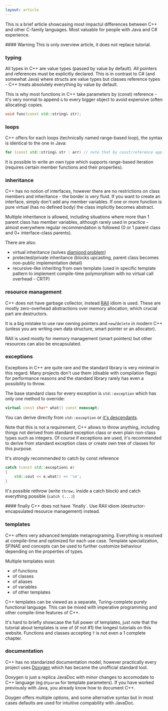 ```yaml
---
layout: article
---
```


This is a brief article showcasing most impactul differences between C++ and other C-family languages. Most valuable for people with Java and C# experience.

<div class="note warning">
#### Warning
<i class="fas fa-exclamation-circle"></i>
This is only overview article, it does not replace tutorial.
</div>

### typing

All types in C++ are value types (passed by value by default). All pointers and references must be explicitly declared. This is in contrast to C# (and somewhat Java) where structs are value types but classes reference types - C++ treats absolutely everything by value by default.

This is why most functions in C++ take parameters by (const) reference - it's very normal to append `&` to every bigger object to avoid expensive (often allocating) copies.

```c++
void func(const std::string& str);
```

### loops

C++ offers for each loops (technically named range-based loop), the syntax is identical to the one in Java:

```c++
for (const std::string& str : arr) // note that by const/reference applies just like with function arguments
```

It is possible to write an own type which supports range-based iteration (requires certain member functions and their properties).

### inheritance

C++ has no notion of interfaces, however there are no restrictions on class members and inheritance - the border is very fluid. If you want to create an interface, simply don't add any member variables. If one or more function is pure virtual (has no defined body) the class implicitly becomes abstract.

Multiple inheritance is allowed, including situations where more than 1 parent class has member variables, although rarely used in practice - almost everywhere regular recommendation is followed (0 or 1 parent class and 0+ interface-class parents).

There are also:
- virtual inheritance (solves [diamiond problem](https://en.wikipedia.org/wiki/Multiple_inheritance#The_diamond_problem))
- protected/private inheritance (blocks upcasting, parent class becomes non-public implementation detail)
- recursive-like inheriting from own template (used in specific template pattern to implement compile-time polymorphism with no virtual call overhead - CRTP)

### resource management

C++ does not have garbage collector, instead [RAII](https://en.wikipedia.org/wiki/Resource_acquisition_is_initialization) idiom is used. These are mostly zero-overhead abstractions over memory allocation, which crucial part are destructors.

It is a big mistake to use raw owning pointers and `new`/`delete` in modern C++ (unless you are writing own data structure, smart pointer or an allocator).

RAII is used mostly for memory management (smart pointers) but other resources can also be encapsulated.

### exceptions

Exceptions in C++ are quite rare and the standard library is very minimal in this regard. Many projects don't use them (disable with compilation flags) for performance reasons and the standard library rarely has even a possibility to throw.

The base standard class for every exception is `std::exception` which has only one method to override:

```c++
virtual const char* what() const noexcept;
```

You can derive directly from `std::exception` or [it's descendants](http://en.cppreference.com/w/cpp/error/exception).

Note that this is not a requirement, C++ allows to throw anything, including things not derived from standard exception class or even plain non-class types such as integers. Of course if exceptions are used, it's recommended to derive from standard exception class or create own tree of classes for this purpose.

It's strongly recommended to catch by const reference

```c++
catch (const std::exception& e)
{
    std::cout << e.what() << '\n';
}
```

It's possible rethrow (write `throw;` inside a catch block) and catch everything possible (`catch (...)`)

<div class="note info">
#### finally
<i class="fas fa-info-circle"></i>
C++ does not have `finally`. Use RAII idiom (destructor-encapsulated resource management) instead.
</div>

### templates

C++ offers very advanced template metaprograming. Everything is resolved at compile-time and optimized for each use case. Template specialization, SFINAE and concepts can be used to further customize behaviour depending on the properties of types.

Multiple templates exist:
- of functions
- of classes
- of aliases
- of variables
- of other templates

C++ templates can be viewed as a separate, Turing-complete purely functional language. This can be mixed with imperative programming and other compile-time features of C++.

It's hard to briefly showcase the full power of templates, just note that
the tutorial about templates is one of (if not #1) the longest tutorials on this website. Functions and classes accepting `T` is not even a 1 complete chapter.

### documentation

C++ has no standarized documentation model, however practically every project uses [Doxygen](https://en.wikipedia.org/wiki/Doxygen) which has became the unofficial standard tool.

Doxygen is just a replica JavaDoc with minor changes to accomodate to C++ language (eg `@tparam` for template parameters). If you have worked previously with Java, you already know how to document C++.

Doygen offers multiple options, and some alternative syntax but in most cases defaults are used for intuitive compability with JavaDoc.
